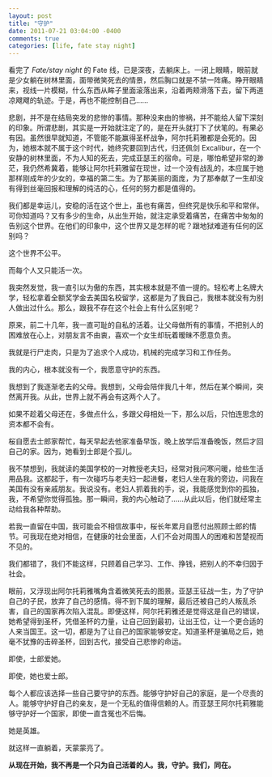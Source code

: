 ```yaml
---
layout: post
title: "守护"
date: 2011-07-21 03:04:00 -0400
comments: true
categories: [life, fate stay night]
---
```

看完了 *Fate/stay night* 的 Fate 线，已是深夜，去躺床上。一闭上眼睛，眼前就是少女躺在树林里面，面带微笑死去的情景，然后胸口就是不禁一阵痛。睁开眼睛来，视线一片模糊，什么东西从眸子里面滚落出来，沿着两颊滑落下去，留下两道凉飕飕的轨迹。于是，再也不能控制自己……

悲剧，并不是在结局突发的悲惨的事情。那种没来由的惨祸，并不能给人留下深刻的印象。所谓悲剧，其实是一开始就注定了的，是在开头就打下了伏笔的。有果必有因。虽然很早就知道，不管能不能赢得圣杯战争，阿尔托莉雅都是会死的。因为，她根本就不属于这个时代，她终究要回到古代，归还佩剑 Excalibur，在一个安静的树林里面，不为人知的死去，完成亚瑟王的宿命。可是，哪怕希望非常的渺茫，我仍然希冀着，能够让阿尔托莉雅留在现世，过一个没有战乱的，本应属于她那样刚成年的少女的，幸福的第二生。为了那美丽的面庞，为了那奉献了一生却没有得到丝毫回报和理解的纯洁的心，任何的努力都是值得的。

我们都是幸运儿，安稳的活在这个世上，虽也有痛苦，但终究是快乐和平和常伴。可你知道吗？又有多少的生命，从出生开始，就注定承受着痛苦，在痛苦中匆匆的告别这个世界。在他们的印象中，这个世界又是怎样的呢？跟地狱难道有任何的区别吗？

这个世界不公平。

而每个人又只能活一次。

我突然发觉，我一直引以为傲的东西，其实根本就是不值一提的。轻松考上名牌大学，轻松拿着全额奖学金去美国名校留学，这都是为了我自己，我根本就没有为别人做出过什么。那么，跟我不存在这个社会上有什么区别呢？

原来，前二十几年，我一直可耻的自私的活着。让父母做所有的事情，不把别人的困难放在心上，对朋友言不由衷，喜欢一个女生却玩着暧昧不愿意负责。

我就是行尸走肉，只是为了追求个人成功，机械的完成学习和工作任务。

我的内心，根本就没有一个，我愿意守护的东西。

我想到了我逐渐老去的父母。我想到，父母会陪伴我几十年，然后在某个瞬间，突然离开我。从此，世界上就不再会有这两个人了。

如果不趁着父母还在，多做点什么，多跟父母相处一下，那么以后，只怕连思念的资本都不会有。

桜自愿去士郎家帮忙，每天早起去他家准备早饭，晚上放学后准备晚饭，然后才回自己的家。因为，她看到士郎是个孤儿。

我不禁想到，我就读的美国学校的一对教授老夫妇，经常对我问寒问暖，给些生活用品我。这都起于，有一次碰巧与老夫妇一起进餐，老妇人坐在我的旁边，问我在美国有没有亲戚朋友。我说没有。老妇人抓着我的手，说，我能感觉到你的孤独，我，不希望你觉得孤独。那一瞬间，我的内心触动了……从此以后，他们就经常主动给我各种帮助。

若我一直留在中国，我可能会不相信故事中，桜长年累月自愿付出照顾士郎的情节。可我现在绝对相信，在健康的社会里面，人们不会对周围人的困难和苦楚视而不见的。

我们都错了，我们不能这样，只顾着自己学习、工作、挣钱，把别人的不幸归因于社会。

眼前，又浮现出阿尔托莉雅嘴角含着微笑死去的图景。亚瑟王征战一生，为了守护自己的子民，放弃了自己的感情。得不到下属的理解，最后还被自己的人叛乱杀害，自己的国家再次陷入混乱。即便这样，阿尔托莉雅还是觉得这是自己的错误，她希望得到圣杯，凭借圣杯的力量，让自己回到最初，让出王位，让一个更合适的人来当国王。这一切，都是为了让自己的国家能够安定。知道圣杯是骗局之后，她毫不犹豫的击碎圣杯，回到古代，接受自己悲惨的命运。

即使，士郎爱她。

即使，她也爱士郎。

每个人都应该选择一些自己要守护的东西。能够守护好自己的家庭，是一个尽责的人。能够守护好自己的亲友，是一个无私的值得信赖的人。而亚瑟王阿尔托莉雅能够守护好一个国家，即使一直含冤也不后悔。

她是英雄。

就这样一直躺着，天蒙蒙亮了。

**从现在开始，我不再是一个只为自己活着的人。我，守护。我们，同在。**

